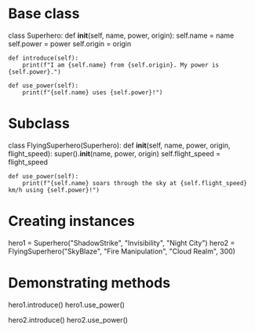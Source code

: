# Base class
class Superhero:
    def __init__(self, name, power, origin):
        self.name = name
        self.power = power
        self.origin = origin

    def introduce(self):
        print(f"I am {self.name} from {self.origin}. My power is {self.power}.")

    def use_power(self):
        print(f"{self.name} uses {self.power}!")

# Subclass
class FlyingSuperhero(Superhero):
    def __init__(self, name, power, origin, flight_speed):
        super().__init__(name, power, origin)
        self.flight_speed = flight_speed

    def use_power(self):
        print(f"{self.name} soars through the sky at {self.flight_speed} km/h using {self.power}!")

# Creating instances
hero1 = Superhero("ShadowStrike", "Invisibility", "Night City")
hero2 = FlyingSuperhero("SkyBlaze", "Fire Manipulation", "Cloud Realm", 300)

# Demonstrating methods
hero1.introduce()
hero1.use_power()

hero2.introduce()
hero2.use_power()
